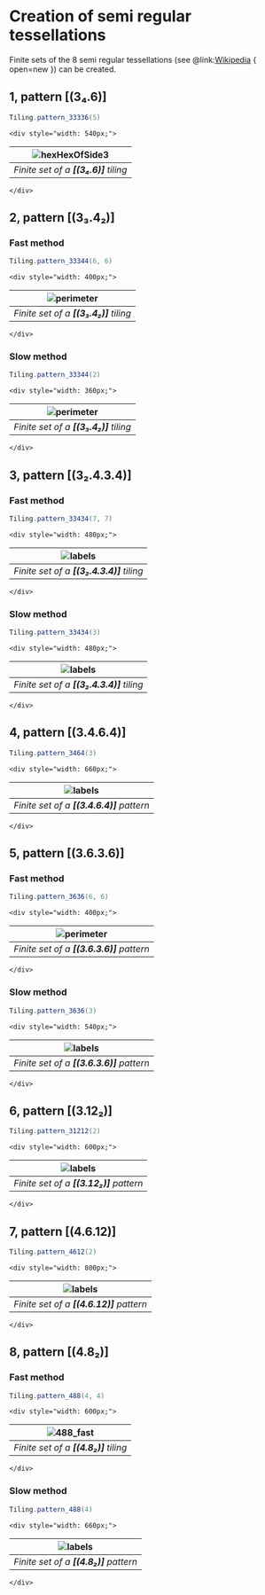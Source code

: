 # Creation of semi regular tessellations

Finite sets of the 8 semi regular tessellations
(see @link:[Wikipedia](https://en.wikipedia.org/wiki/Euclidean_tilings_by_convex_regular_polygons#Archimedean,_uniform_or_semiregular_tilings) { open=new })
can be created.

## 1, pattern [(3₄.6)]

```scala
Tiling.pattern_33336(5)
```
```raw
<div style="width: 540px;">
```
| ![hexHexOfSide3](svg/triHexHexoid.svg) |
|----------------------------------------|
| _Finite set of a **[(3₄.6)]** tiling_  |
```raw
</div>
```

## 2, pattern [(3₃.4₂)]

### Fast method

```scala
Tiling.pattern_33344(6, 6)
```
```raw
<div style="width: 400px;">
```
| ![perimeter](svg/triHexLayered.svg)    |
|----------------------------------------|
| _Finite set of a **[(3₃.4₂)]** tiling_ |
```raw
</div>
```

### Slow method

```scala
Tiling.pattern_33344(2)
```
```raw
<div style="width: 360px;">
```
| ![perimeter](svg/triSqrSquaroid.svg)   |
|----------------------------------------|
| _Finite set of a **[(3₃.4₂)]** tiling_ |
```raw
</div>
```

## 3, pattern [(3₂.4.3.4)]

### Fast method

```scala
Tiling.pattern_33434(7, 7)
```
```raw
<div style="width: 480px;">
```
| ![labels](svg/pattern_33434.svg)          |
|-------------------------------------------|
| _Finite set of a **[(3₂.4.3.4)]** tiling_ |
```raw
</div>
```

### Slow method

```scala
Tiling.pattern_33434(3)
```
```raw
<div style="width: 480px;">
```
| ![labels](svg/triSqrSquaroid2.svg)        |
|-------------------------------------------|
| _Finite set of a **[(3₂.4.3.4)]** tiling_ |
```raw
</div>
```

## 4, pattern [(3.4.6.4)]

```scala
Tiling.pattern_3464(3)
```
```raw
<div style="width: 660px;">
```
| ![labels](svg/triSqrHexHexoid.svg)        |
|-------------------------------------------|
| _Finite set of a **[(3.4.6.4)]** pattern_ |
```raw
</div>
```

## 5, pattern [(3.6.3.6)]

### Fast method

```scala
Tiling.pattern_3636(6, 6)
```
```raw
<div style="width: 400px;">
```
| ![perimeter](svg/triHexLayered2.svg)      |
|-------------------------------------------|
| _Finite set of a **[(3.6.3.6)]** pattern_ |
```raw
</div>
```

### Slow method

```scala
Tiling.pattern_3636(3)
```
```raw
<div style="width: 540px;">
```
| ![labels](svg/triHexHex.svg)              |
|-------------------------------------------|
| _Finite set of a **[(3.6.3.6)]** pattern_ |
```raw
</div>
```

## 6, pattern [(3.12₂)]

```scala
Tiling.pattern_31212(2)
```
```raw
<div style="width: 600px;">
```
| ![labels](svg/triDodHexoid.svg)         |
|-----------------------------------------|
| _Finite set of a **[(3.12₂)]** pattern_ |
```raw
</div>
```

## 7, pattern [(4.6.12)]

```scala
Tiling.pattern_4612(2)
```
```raw
<div style="width: 800px;">
```
| ![labels](svg/sqrHexDodHexoid.svg)       |
|------------------------------------------|
| _Finite set of a **[(4.6.12)]** pattern_ |
```raw
</div>
```

## 8, pattern [(4.8₂)]

### Fast method

```scala
Tiling.pattern_488(4, 4)
```
```raw
<div style="width: 600px;">
```
| ![488_fast](svg/pattern_488_fast.svg) |
|---------------------------------------|
| _Finite set of a **[(4.8₂)]** tiling_  |
```raw
</div>
```

### Slow method

```scala
Tiling.pattern_488(4)
```
```raw
<div style="width: 660px;">
```
| ![labels](svg/sqrOctSquaroid.svg)      |
|----------------------------------------|
| _Finite set of a **[(4.8₂)]** pattern_ |
```raw
</div>
```

